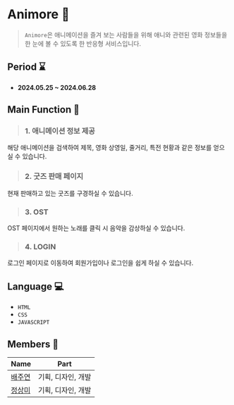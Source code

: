 # Animore 🎦
>`Animore`은 애니메이션을 즐겨 보는 사람들을 위해 애니와 관련된 영화 정보들을 한 눈에 볼 수 있도록 한 반응형 서비스입니다.    
## Period ⌛
- **2024.05.25 ~ 2024.06.28**
 
 
 
## Main Function 📌
>### **1. 애니메이션 정보 제공**  
해당 애니메이션을 검색하여 제목, 영화 상영일, 줄거리, 특전 현황과 같은 정보를 얻으실 수 있습니다.   
>### **2. 굿즈 판매 페이지**
현재 판매하고 있는 굿즈를 구경하실 수 있습니다.  <br>
>### **3. OST**
OST 페이지에서 원하는 노래를 클릭 시 음악을 감상하실 수 있습니다.  <br>   
>### **4. LOGIN**
로그인 페이지로 이동하여 회원가입이나 로그인을 쉽게 하실 수 있습니다.  <br>   

## Language 💻
- `HTML`
- `CSS`
- `JAVASCRIPT`  
 

## Members 👤
Name | Part
------------ | ------------- 
[배주연](https://github.com/juyeon-Bae?tab=repositories)| 기획, 디자인, 개발
[정상미](https://github.com/beebe0mg) | 기획, 디자인, 개발

